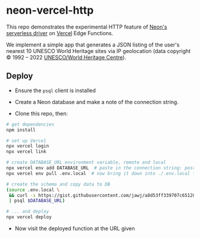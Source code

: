 # neon-vercel-http

This repo demonstrates the experimental HTTP feature of [Neon's serverless driver](https://www.npmjs.com/package/@neondatabase/serverless) on [Vercel](https://vercel.com/) Edge Functions.

We implement a simple app that generates a JSON listing of the user's nearest 10 UNESCO World Heritage sites via IP geolocation (data copyright © 1992 – 2022 [UNESCO/World Heritage Centre](https://whc.unesco.org/en/syndication/)).

## Deploy

* Ensure the `psql` client is installed

* Create a Neon database and make a note of the connection string.

* Clone this repo, then:

```bash
# get dependencies
npm install

# set up Vercel
npx vercel login
npx vercel link

# create DATABASE_URL environment variable, remote and local
npx vercel env add DATABASE_URL  # paste in the connection string: postgres://...
npx vercel env pull .env.local  # now bring it down into ./.env.local for local use

# create the schema and copy data to DB
(source .env.local \
 && curl -s https://gist.githubusercontent.com/jawj/a8d53ff339707c65128af83b4783f4fe/raw/45dbcc819b00ecb72f80b0cf91e01b3d055662b5/whc-sites-2021.psql \
 | psql $DATABASE_URL)

# ... and deploy
npx vercel deploy
```

* Now visit the deployed function at the URL given
